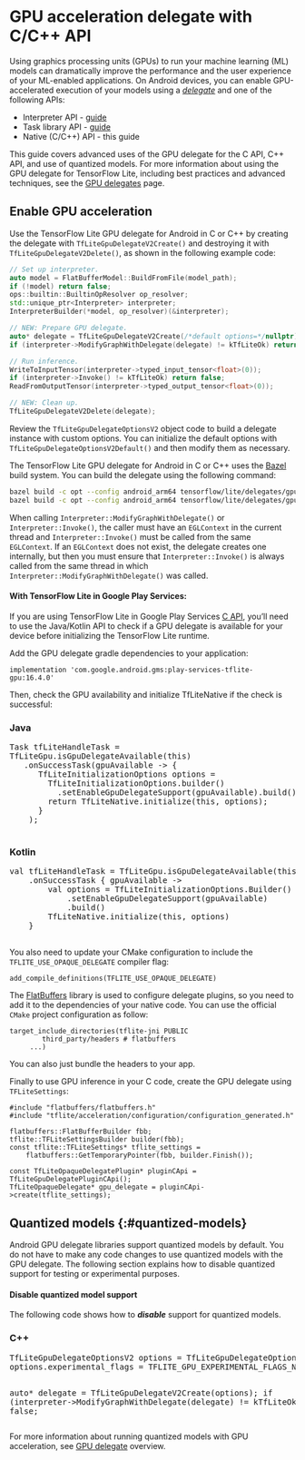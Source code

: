 # GPU acceleration delegate with C/C++ API

Using graphics processing units (GPUs) to run your machine learning (ML) models
can dramatically improve the performance and the user experience of your
ML-enabled applications. On Android devices, you can enable GPU-accelerated
execution of your models using a
[*delegate*](https://ai.google.dev/edge/litert/performance/delegates) and one of
the following APIs:

-   Interpreter API - [guide](./gpu)
-   Task library API - [guide](./gpu_task.md)
-   Native (C/C++) API - this guide

This guide covers advanced uses of the GPU delegate for the C API, C++ API, and
use of quantized models. For more information about using the GPU delegate for
TensorFlow Lite, including best practices and advanced techniques, see the
[GPU delegates](https://ai.google.dev/edge/litert/performance/gpu) page.

## Enable GPU acceleration

Use the TensorFlow Lite GPU delegate for Android in C or C++ by creating the
delegate with `TfLiteGpuDelegateV2Create()` and destroying it with
`TfLiteGpuDelegateV2Delete()`, as shown in the following example code:

```c++
// Set up interpreter.
auto model = FlatBufferModel::BuildFromFile(model_path);
if (!model) return false;
ops::builtin::BuiltinOpResolver op_resolver;
std::unique_ptr<Interpreter> interpreter;
InterpreterBuilder(*model, op_resolver)(&interpreter);

// NEW: Prepare GPU delegate.
auto* delegate = TfLiteGpuDelegateV2Create(/*default options=*/nullptr);
if (interpreter->ModifyGraphWithDelegate(delegate) != kTfLiteOk) return false;

// Run inference.
WriteToInputTensor(interpreter->typed_input_tensor<float>(0));
if (interpreter->Invoke() != kTfLiteOk) return false;
ReadFromOutputTensor(interpreter->typed_output_tensor<float>(0));

// NEW: Clean up.
TfLiteGpuDelegateV2Delete(delegate);
```

Review the `TfLiteGpuDelegateOptionsV2` object code to build a delegate instance
with custom options. You can initialize the default options with
`TfLiteGpuDelegateOptionsV2Default()` and then modify them as necessary.

The TensorFlow Lite GPU delegate for Android in C or C++ uses the
[Bazel](https://bazel.io) build system. You can build the delegate using the
following command:

```sh
bazel build -c opt --config android_arm64 tensorflow/lite/delegates/gpu:delegate                           # for static library
bazel build -c opt --config android_arm64 tensorflow/lite/delegates/gpu:libtensorflowlite_gpu_delegate.so  # for dynamic library
```

When calling `Interpreter::ModifyGraphWithDelegate()` or
`Interpreter::Invoke()`, the caller must have an `EGLContext` in the current
thread and `Interpreter::Invoke()` must be called from the same `EGLContext`. If
an `EGLContext` does not exist, the delegate creates one internally, but then
you must ensure that `Interpreter::Invoke()` is always called from the same
thread in which `Interpreter::ModifyGraphWithDelegate()` was called.

#### With TensorFlow Lite in Google Play Services:

If you are using TensorFlow Lite in Google Play Services
[C API](https://ai.google.dev/edge/litert/android/native), you’ll need to use
the Java/Kotlin API to check if a GPU delegate is available for your device
before initializing the TensorFlow Lite runtime.

Add the GPU delegate gradle dependencies to your application:

```
implementation 'com.google.android.gms:play-services-tflite-gpu:16.4.0'
```

Then, check the GPU availability and initialize TfLiteNative if the check is
successful:

<div>
  <devsite-selector>
    <section>
      <h3>Java</h3>
      <pre class="prettyprint">
Task<Void> tfLiteHandleTask =
TfLiteGpu.isGpuDelegateAvailable(this)
   .onSuccessTask(gpuAvailable -> {
      TfLiteInitializationOptions options =
        TfLiteInitializationOptions.builder()
          .setEnableGpuDelegateSupport(gpuAvailable).build();
        return TfLiteNative.initialize(this, options);
      }
    );
      </pre>
      </section>
      <section>
      <h3>Kotlin</h3>
        <pre class="prettyprint">
val tfLiteHandleTask = TfLiteGpu.isGpuDelegateAvailable(this)
    .onSuccessTask { gpuAvailable ->
        val options = TfLiteInitializationOptions.Builder()
            .setEnableGpuDelegateSupport(gpuAvailable)
            .build()
        TfLiteNative.initialize(this, options)
    }
        </pre>
      </section>
  </devsite-selector>
</div>

You also need to update your CMake configuration to include the
`TFLITE_USE_OPAQUE_DELEGATE` compiler flag:

```
add_compile_definitions(TFLITE_USE_OPAQUE_DELEGATE)
```

The [FlatBuffers](https://flatbuffers.dev/) library is used to configure
delegate plugins, so you need to add it to the dependencies of your native code.
You can use the official `CMake` project configuration as follow:

```
target_include_directories(tflite-jni PUBLIC
        third_party/headers # flatbuffers
     ...)
```

You can also just bundle the headers to your app.

Finally to use GPU inference in your C code, create the GPU delegate using
`TFLiteSettings`:

```
#include "flatbuffers/flatbuffers.h"
#include "tflite/acceleration/configuration/configuration_generated.h"

flatbuffers::FlatBufferBuilder fbb;
tflite::TFLiteSettingsBuilder builder(fbb);
const tflite::TFLiteSettings* tflite_settings =
    flatbuffers::GetTemporaryPointer(fbb, builder.Finish());

const TfLiteOpaqueDelegatePlugin* pluginCApi = TfLiteGpuDelegatePluginCApi();
TfLiteOpaqueDelegate* gpu_delegate = pluginCApi->create(tflite_settings);
```

## Quantized models {:#quantized-models}

Android GPU delegate libraries support quantized models by default. You do not
have to make any code changes to use quantized models with the GPU delegate. The
following section explains how to disable quantized support for testing or
experimental purposes.

#### Disable quantized model support

The following code shows how to ***disable*** support for quantized models.

<div>
  <devsite-selector>
    <section>
      <h3>C++</h3>
      <p><pre class="prettyprint lang-c++">
TfLiteGpuDelegateOptionsV2 options = TfLiteGpuDelegateOptionsV2Default();
options.experimental_flags = TFLITE_GPU_EXPERIMENTAL_FLAGS_NONE;

auto* delegate = TfLiteGpuDelegateV2Create(options);
if (interpreter->ModifyGraphWithDelegate(delegate) != kTfLiteOk) return false;
      </pre></p>
    </section>
  </devsite-selector>
</div>

For more information about running quantized models with GPU acceleration, see
[GPU delegate](https://ai.google.dev/edge/litert/performance/gpu#quantized_models)
overview.
